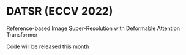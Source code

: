 # DATSR (ECCV 2022)
Reference-based Image Super-Resolution with Deformable Attention Transformer

Code will be released this month
